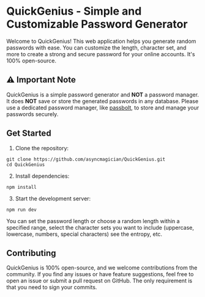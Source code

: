 # QuickGenius - Simple and Customizable Password Generator

Welcome to QuickGenius! This web application helps you generate random passwords with ease. You can customize the length, character set, and more to create a strong and secure password for your online accounts. It's 100% open-source. 

## ⚠️ Important Note
QuickGenius is a simple password generator and **NOT** a password manager. It does **NOT** save or store the generated passwords in any database. Please use a dedicated password manager, like [passbolt](https://github.com/passbolt), to store and manage your passwords securely.

## Get Started

1. Clone the repository:
```
git clone https://github.com/asyncmagician/QuickGenius.git
cd QuickGenius
```
2. Install dependencies:
```
npm install
```
3. Start the development server:
```
npm run dev
```


You can set the password length or choose a random length within a specified range, select the character sets you want to include (uppercase, lowercase, numbers, special characters) see the entropy, etc.

## Contributing
QuickGenius is 100% open-source, and we welcome contributions from the community. If you find any issues or have feature suggestions, feel free to open an issue or submit a pull request on GitHub. The only requirement is that you need to sign your commits. 